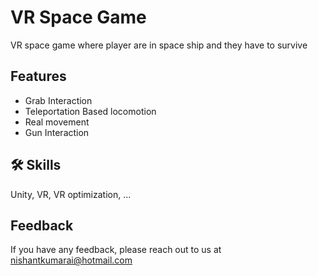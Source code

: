 
# VR Space Game

VR space game where player are in space ship and they have to survive


## Features

- Grab Interaction
- Teleportation Based locomotion
- Real movement
- Gun Interaction


## 🛠 Skills
Unity, VR, VR optimization, ...


## Feedback

If you have any feedback, please reach out to us at nishantkumarai@hotmail.com

